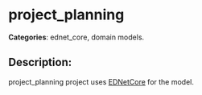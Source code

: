 # project_planning 

**Categories**: ednet_core, domain models. 

## Description: 
project_planning project uses 
[EDNetCore](https://github.com/context-dev/ednet_core) for the model.